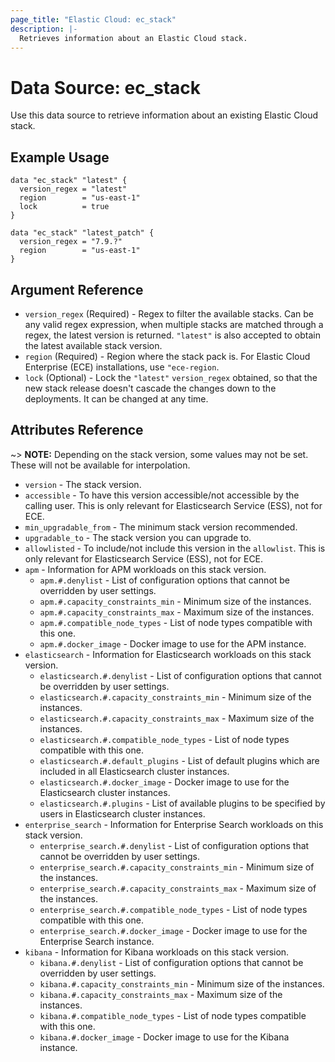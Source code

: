 ```yaml
---
page_title: "Elastic Cloud: ec_stack"
description: |-
  Retrieves information about an Elastic Cloud stack.
---
```


# Data Source: ec_stack

Use this data source to retrieve information about an existing Elastic Cloud stack.

## Example Usage

```hcl
data "ec_stack" "latest" {
  version_regex = "latest"
  region        = "us-east-1"
  lock          = true
}

data "ec_stack" "latest_patch" {
  version_regex = "7.9.?"
  region        = "us-east-1"
}
```

## Argument Reference

* `version_regex` (Required) - Regex to filter the available stacks. Can be any valid regex expression, when multiple stacks are matched through a regex, the latest version is returned. `"latest"` is also accepted to obtain the latest available stack version.
* `region` (Required) - Region where the stack pack is. For Elastic Cloud Enterprise (ECE) installations, use `"ece-region`.
* `lock` (Optional) - Lock the `"latest"` `version_regex` obtained, so that the new stack release doesn't cascade the changes down to the deployments. It can be changed at any time.

## Attributes Reference

~> **NOTE:** Depending on the stack version, some values may not be set. These will not be available for interpolation.

* `version` - The stack version.
* `accessible` - To have this version accessible/not accessible by the calling user. This is only relevant for Elasticsearch Service (ESS), not for ECE.
* `min_upgradable_from` - The minimum stack version recommended.
* `upgradable_to` - The stack version you can upgrade to.
* `allowlisted` - To include/not include this version in the `allowlist`. This is only relevant for Elasticsearch Service (ESS), not for ECE.
* `apm` - Information for APM workloads on this stack version.
  * `apm.#.denylist` - List of configuration options that cannot be overridden by user settings.
  * `apm.#.capacity_constraints_min` - Minimum size of the instances.
  * `apm.#.capacity_constraints_max` - Maximum size of the instances.
  * `apm.#.compatible_node_types` - List of node types compatible with this one.
  * `apm.#.docker_image` - Docker image to use for the APM instance.
* `elasticsearch` - Information for Elasticsearch workloads on this stack version.
  * `elasticsearch.#.denylist` - List of configuration options that cannot be overridden by user settings.
  * `elasticsearch.#.capacity_constraints_min` - Minimum size of the instances.
  * `elasticsearch.#.capacity_constraints_max` - Maximum size of the instances.
  * `elasticsearch.#.compatible_node_types` - List of node types compatible with this one.
  * `elasticsearch.#.default_plugins` - List of default plugins which are included in all Elasticsearch cluster instances.
  * `elasticsearch.#.docker_image` - Docker image to use for the Elasticsearch cluster instances.
  * `elasticsearch.#.plugins` - List of available plugins to be specified by users in Elasticsearch cluster instances.
* `enterprise_search` - Information for Enterprise Search workloads on this stack version.
  * `enterprise_search.#.denylist` - List of configuration options that cannot be overridden by user settings.
  * `enterprise_search.#.capacity_constraints_min` - Minimum size of the instances.
  * `enterprise_search.#.capacity_constraints_max` - Maximum size of the instances.
  * `enterprise_search.#.compatible_node_types` - List of node types compatible with this one.
  * `enterprise_search.#.docker_image` - Docker image to use for the Enterprise Search instance.
* `kibana` - Information for Kibana workloads on this stack version.
  * `kibana.#.denylist` - List of configuration options that cannot be overridden by user settings.
  * `kibana.#.capacity_constraints_min` - Minimum size of the instances.
  * `kibana.#.capacity_constraints_max` - Maximum size of the instances.
  * `kibana.#.compatible_node_types` - List of node types compatible with this one.
  * `kibana.#.docker_image` - Docker image to use for the Kibana instance.
